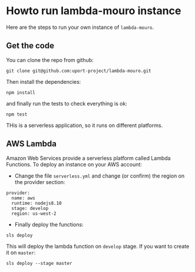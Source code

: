 # Howto run lambda-mouro instance

Here are the steps to run your own instance of `lambda-mouro`.

## Get the code

You can clone the repo from github:

```
git clone git@github.com:uport-project/lambda-mouro.git
```

Then install the dependencies:

```
npm install
```

and finally run the tests to check everything is ok:
```
npm test
```

THis is a serverless application, so it runs on different platforms. 

## AWS Lambda 

Amazon Web Services provide a serverless platform called Lambda Functions. To deploy an instance on your AWS account:

* Change the file `serverless.yml` and change (or confirm) the region on the provider section:
```
provider:
  name: aws
  runtime: nodejs8.10
  stage: develop
  region: us-west-2
```

* Finally deploy the functions:
```
sls deploy
```
This will deploy the lambda function on `develop` stage. 
If you want to create it on `master`:
```
sls deploy --stage master
```




